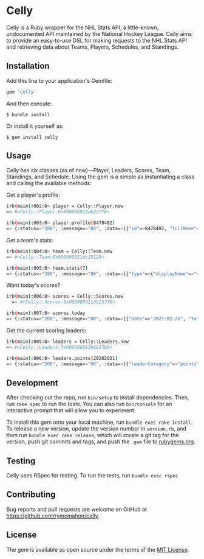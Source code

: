 # Celly

Celly is a Ruby wrapper for the NHL Stats API, a little-known, undocumented API maintained by the National Hockey League. Celly aims to provide an easy-to-use DSL for making requests to the NHL Stats API and retrieving data about Teams, Players, Schedules, and Standings.

## Installation

Add this line to your application's Gemfile:

```bash
gem 'celly'
```

And then execute:

    $ bundle install

Or install it yourself as:

    $ gem install celly

## Usage

Celly has six classes (as of now)—Player, Leaders, Scores, Team, Standings, and Schedule. Using the gem is a simple as instantiating a class and calling the available methods:

Get a player's profile:
```bash
irb(main):002:0> player = Celly::Player.new
=> #<Celly::Player:0x000000011db23776>

irb(main):003:0> player.profile(8478402)
=> {:status=>"200", :message=>"OK", :data=>[{"id"=>8478402, "fullName"=>"Connor McDavid", "link"=>"/api/v1/people/8478402", "firstName"=>"Connor", "lastName"=>"McDavid", "primaryNumber"=>"97", "birthDate"=>"1997-01-13", "currentAge"=>24, "birthCity"=>"Richmond Hill", "birthStateProvince"=>"ON", "birthCountry"=>"CAN", "nationality"=>"CAN", "height"=>"6' 1\"", "weight"=>193, "active"=>true, "alternateCaptain"=>false, "captain"=>true, "rookie"=>false, "shootsCatches"=>"L", "rosterStatus"=>"Y", "currentTeam"=>{"id"=>22, "name"=>"Edmonton Oilers", "link"=>"/api/v1/teams/22"}, "primaryPosition"=>{"code"=>"C", "name"=>"Center", "type"=>"Forward", "abbreviation"=>"C"}}]}
```

Get a team's stats:

```bash
irb(main):004:0> team = Celly::Team.new
=> #<Celly::Team:0x000000011dc25123>

irb(main):005:0> team.stats(7)
=> {:status=>"200", :message=>"OK", :data=>[{"type"=>{"displayName"=>"statsSingleSeason", "gameType"=>{"id"=>"R", "description"=>"Regular season", "postseason"=>false}}, "splits"=>[{"stat"=>{"gamesPlayed"=>15, "wins"=>5, "losses"=>8, "ot"=>2, "pts"=>12, "ptPctg"=>"40.0", "goalsPerGame"=>2.333, "goalsAgainstPerGame"=>3.0, "evGGARatio"=>0.6, "powerPlayPercentage"=>"32.6", "powerPlayGoals"=>16.0, "powerPlayGoalsAgainst"=>8.0, "powerPlayOpportunities"=>49.0, "penaltyKillPercentage"=>"75.8", "shotsPerGame"=>30.0667, "shotsAllowed"=>28.5333, "winScoreFirst"=>0.6, "winOppScoreFirst"=>0.2, "winLeadFirstPer"=>0.667, "winLeadSecondPer"=>1.0, "winOutshootOpp"=>0.429, "winOutshotByOpp"=>0.25, "faceOffsTaken"=>833.0, "faceOffsWon"=>450.0, "faceOffsLost"=>383.0, "faceOffWinPercentage"=>"54.0", "shootingPctg"=>7.8, "savePctg"=>0.895}, "team"=>{"id"=>7, "name"=>"Buffalo Sabres", "link"=>"/api/v1/teams/7"}}]}, {"type"=>{"displayName"=>"regularSeasonStatRankings", "gameType"=>nil}, "splits"=>[{"stat"=>{"wins"=>"30th", "losses"=>"25th", "ot"=>"20th", "pts"=>"30th", "ptPctg"=>"28th", "goalsPerGame"=>"28th", "goalsAgainstPerGame"=>"21st", "evGGARatio"=>"30th", "powerPlayPercentage"=>"4th", "powerPlayGoals"=>"8th", "powerPlayGoalsAgainst"=>"8th", "powerPlayOpportunities"=>"26th", "penaltyKillOpportunities"=>"1st", "penaltyKillPercentage"=>"23rd", "shotsPerGame"=>"16th", "shotsAllowed"=>"8th", "winScoreFirst"=>"30th", "winOppScoreFirst"=>"25th", "winLeadFirstPer"=>"23rd", "winLeadSecondPer"=>"13th", "winOutshootOpp"=>"24th", "winOutshotByOpp"=>"24th", "faceOffsTaken"=>"28th", "faceOffsWon"=>"22nd", "faceOffsLost"=>"2nd", "faceOffWinPercentage"=>"2nd", "savePctRank"=>"24th", "shootingPctRank"=>"26th"}, "team"=>{"id"=>7, "name"=>"Buffalo Sabres", "link"=>"/api/v1/teams/7"}}]}]}
```

Want today's scores?

```bash
irb(main):006:0> scores = Celly::Scores.new
  => #<Celly::Scores:0x000000011db23776>

irb(main):007:0> scores.today
=> {:status=>"200", :message=>"OK", :data=>[{"date"=>"2021-02-26", "totalItems"=>1, "totalEvents"=>0, "totalGames"=>3, "totalMatches"=>0, "games"=>[{"gamePk"=>2020020323, "link"=>"/api/v1/game/2020020323/feed/live", "gameType"=>"R", "season"=>"20202021", "gameDate"=>"2021-02-27T00:00:00Z", "status"=>{"abstractGameState"=>"Live", "codedGameState"=>"3", "detailedState"=>"In Progress", "statusCode"=>"3", "startTimeTBD"=>false}, "teams"=>{"away"=>{"leagueRecord"=>{"wins"=>11, "losses"=>4, "ot"=>2, "type"=>"league"}, "score"=>0, "team"=>{"id"=>6, "name"=>"Boston Bruins", "link"=>"/api/v1/teams/6"}}, "home"=>{"leagueRecord"=>{"wins"=>6, "losses"=>8, "ot"=>3, "type"=>"league"}, "score"=>0, "team"=>{"id"=>3, "name"=>"New York Rangers", "link"=>"/api/v1/teams/3"}}}, "venue"=>{"id"=>5054, "name"=>"Madison Square Garden", "link"=>"/api/v1/venues/5054"}, "content"=>{"link"=>"/api/v1/game/2020020323/content"}}], "events"=>[], "matches"=>[]}]}
```

Get the current scoring leaders:

```bash
irb(main):005:0> leaders = Celly::Leaders.new
=> #<Celly::Leaders:0x000000013b6913b0>

irb(main):006:0> leaders.points(20202021)
=> {:status=>"200", :message=>"OK", :data=>[{"leaderCategory"=>"points", "depth"=>"singleSeason", "playerStatus"=>"allPlayers", "season"=>"2020-2021", "gameType"=>{"id"=>"R", "description"=>"Regular season", "postseason"=>false}, "limitMetadata"=>{"limit"=>5, "offset"=>0, "additionalTies"=>0}, "leaders"=>[{"rank"=>1, "value"=>"40", "team"=>{"id"=>22, "name"=>"Edmonton Oilers", "link"=>"/api/v1/teams/22"}, "person"=>{"id"=>8478402, "fullName"=>"Connor McDavid", "link"=>"/api/v1/people/8478402"}}, {"rank"=>2, "value"=>"34", "team"=>{"id"=>22, "name"=>"Edmonton Oilers", "link"=>"/api/v1/teams/22"}, "person"=>{"id"=>8477934, "fullName"=>"Leon Draisaitl", "link"=>"/api/v1/people/8477934"}}, {"rank"=>3, "value"=>"31", "team"=>{"id"=>10, "name"=>"Toronto Maple Leafs", "link"=>"/api/v1/teams/10"}, "person"=>{"id"=>8479318, "fullName"=>"Auston Matthews", "link"=>"/api/v1/people/8479318"}}, {"rank"=>3, "value"=>"31", "team"=>{"id"=>16, "name"=>"Chicago Blackhawks", "link"=>"/api/v1/teams/16"}, "person"=>{"id"=>8474141, "fullName"=>"Patrick Kane", "link"=>"/api/v1/people/8474141"}}, {"rank"=>5, "value"=>"30", "team"=>{"id"=>10, "name"=>"Toronto Maple Leafs", "link"=>"/api/v1/teams/10"}, "person"=>{"id"=>8478483, "fullName"=>"Mitchell Marner", "link"=>"/api/v1/people/8478483"}}]}]}
```

## Development

After checking out the repo, run `bin/setup` to install dependencies. Then, run `rake spec` to run the tests. You can also run `bin/console` for an interactive prompt that will allow you to experiment.

To install this gem onto your local machine, run `bundle exec rake install`. To release a new version, update the version number in `version.rb`, and then run `bundle exec rake release`, which will create a git tag for the version, push git commits and tags, and push the `.gem` file to [rubygems.org](https://rubygems.org).

## Testing

Celly uses RSpec for testing. To run the tests, run `bundle exec rspec` 

## Contributing

Bug reports and pull requests are welcome on GitHub at https://github.com/rymcmahon/celly.


## License

The gem is available as open source under the terms of the [MIT License](https://opensource.org/licenses/MIT).
